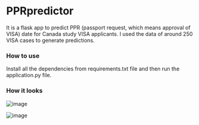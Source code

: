 # PPRpredictor
It is a flask app to predict PPR (passport request, which means approval of VISA) date for Canada study VISA applicants. I used the data of around 250 VISA cases to generate predictions.
 
### How to use
Install all the dependencies from requirements.txt file and then run the application.py file.

### How it looks
![image](https://user-images.githubusercontent.com/90675615/188268819-795d3048-1898-4349-99d8-28d33711e34e.png)

![image](https://user-images.githubusercontent.com/90675615/188268839-24c0fe76-0e57-437f-96f1-bba8ee864288.png)

